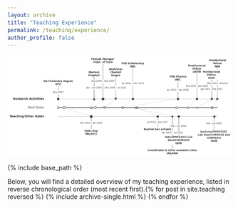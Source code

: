 ```yaml
---
layout: archive
title: "Teaching Experience"
permalink: /teaching/experience/
author_profile: false
---
```


<p>
  <img src="/images/Career.png" alt="Career history" style="max-width: 100%;">
</p>

{% include base_path %}

Below, you will find a detailed overview of my teaching experience, listed in reverse chronological order (most recent first).{% for post in site.teaching reversed %}
  {% include archive-single.html %}
{% endfor %}
